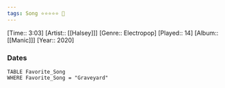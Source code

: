 ```yaml
---
tags: Song ⭐⭐⭐⭐⭐ 💛
---
```

[Time:: 3:03]
[Artist:: [[Halsey]]]
[Genre:: Electropop]
[Played:: 14]
[Album:: [[Manic]]]
[Year:: 2020]
### Dates
````dataview
TABLE Favorite_Song
WHERE Favorite_Song = "Graveyard"
````